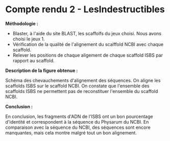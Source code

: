 # Compte rendu 2 - LesIndestructibles 

**Méthodologie :**
- Blaster, à l'aide du site BLAST, les scaffolfs du jeux choisi. Nous avons choisi le jeux 1. 
- Vérification de la qualité de l'alignement du scalffold NCBI avec chaque scaffold. 
- Relever les positions de chaque aligement de chaque scaffold ISBS par rapport au scaffold. 

**Description de la figure obtenue :**

Schéma des chevauchements d'alignement des séquences. On aligne les scaffolds ISBS sur le scaffold NCBI. 
On constate que l'ensemble des scaffolds ISBS ne permettent pas  de reconstituer l'ensemble du scaffold NCBI. 


**Conclusion :**

En conclusion, les fragments d'ADN de l'ISBS ont un bon pourcentage d'identité et correspondent à la séquence du Physarum du NCBI. En comparaison avec la séquence du NCBI, des séquences sont encore manquantes, mais cela montre malgré tout un bon alignement. 


```python

```
